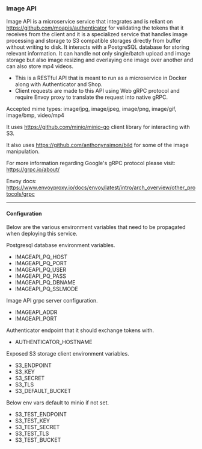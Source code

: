 ### Image API

Image API is a microservice service that integrates and is reliant on https://github.com/moapis/authenticator for validating the tokens that it receives from the client and it is a specialized service that handles image processing and storage to S3 compatible storages directly from buffer without writing to disk. 
It interacts with a PostgreSQL database for storing relevant information. 
It can handle not only single/batch upload and image storage but also image resizing and overlaying one image over another and can also store mp4 videos. 
- This is a RESTful API that is meant to run as a microservice in Docker along with Authenticator and Shop.
- Client requests are made to this API using Web gRPC protocol and require Envoy proxy to translate the request into native gRPC.

Accepted mime types: image/jpg, image/jpeg, image/png, image/gif, image/bmp, video/mp4

It uses https://github.com/minio/minio-go client library for interacting with S3.

It also uses https://github.com/anthonynsimon/bild for some of the image manipulation.

For more information regarding Google's gRPC protocol please visit: https://grpc.io/about/

Envoy docs: https://www.envoyproxy.io/docs/envoy/latest/intro/arch_overview/other_protocols/grpc

-----------------------------------------------------------------------------------------------------------------------------


#### Configuration
Below are the various environment variables that need to be propagated when deploying this service.


Postgresql database environment variables.

- IMAGEAPI_PQ_HOST
- IMAGEAPI_PQ_PORT
- IMAGEAPI_PQ_USER
- IMAGEAPI_PQ_PASS
- IMAGEAPI_PQ_DBNAME
- IMAGEAPI_PQ_SSLMODE

Image API grpc server configuration.

- IMAGEAPI_ADDR
- IMAGEAPI_PORT

Authenticator endpoint that it should exchange tokens with.

- AUTHENTICATOR_HOSTNAME

Exposed S3 storage client environment variables.

- S3_ENDPOINT
- S3_KEY
- S3_SECRET
- S3_TLS
- S3_DEFAULT_BUCKET

Below env vars default to minio if not set.

- S3_TEST_ENDPOINT
- S3_TEST_KEY
- S3_TEST_SECRET
- S3_TEST_TLS
- S3_TEST_BUCKET
